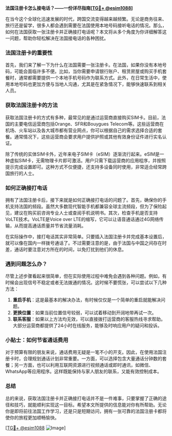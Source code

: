 **法国注册卡怎么接电话？——一份详尽指南[[TG💪+ @esim1088](https://t.me/s/esim1088)]**

在当今这个全球化迅速发展的时代，跨国交流变得越来越频繁。无论是商务往来、旅行还是留学，很多人都会遇到需要在法国使用本地号码接听电话的情况。那么，如何在法国获取一张注册卡并正确接打电话呢？本文将从多个角度为你详细解答这一问题，帮助你轻松解决在法国接电话的各种困扰。

### 法国注册卡的重要性

首先，我们来了解一下为什么在法国需要一张注册卡。在法国，如果你没有本地号码，可能会面临许多不便。比如，当你需要申请银行账户、租赁房屋或购买手机套餐时，通常都需要提供一个本地手机号码作为联系方式。此外，在日常生活中，使用本地号码也更加方便与当地人沟通，尤其是在紧急情况下，能够快速联系到相关人员。

### 获取法国注册卡的方法

获取法国注册卡的方式有多种，最常见的是通过运营商直接购买SIM卡。目前，法国的主要电信运营商包括Orange、SFR和Bouygues Telecom等。这些运营商在机场、火车站以及各大城市都有营业网点，你可以根据自己的需求选择合适的套餐。通常情况下，这些运营商会要求用户提供护照或其他有效身份证件进行实名认证。

除了传统的实体SIM卡外，近年来电子SIM卡（eSIM）逐渐流行起来。eSIM是一种虚拟SIM卡，无需物理卡片即可激活。用户只需下载运营商的应用程序，并按照提示完成设置即可。这种方式不仅便捷，还支持多设备同时使用，非常适合经常跨国旅行的人士。

### 如何正确接打电话

拥有了法国注册卡后，接下来就是如何正确接打电话的问题了。首先，确保你的手机支持法国的频段。虽然大多数现代智能手机都兼容全球主流频段，但为了保险起见，建议在购买前咨询专业人士或查阅手机说明书。其次，检查手机是否支持VoLTE技术。VoLTE是Voice over LTE的缩写，它可以让语音通话通过4G网络传输，从而提高通话质量并节省流量消耗。

在实际操作中，接打电话其实非常简单。只要插入法国注册卡并完成基本设置后，就可以像在国内一样拨号通话了。不过需要注意的是，由于法国与中国之间存在时差，通话时要注意对方所在的时间，以免打扰到他们的休息。

### 遇到问题怎么办？

尽管上述步骤看起来很简单，但在实际使用过程中难免会遇到各种问题。例如，有时候会出现信号不稳定或者无法拨通的情况。这时候不要慌张，可以尝试以下几种方法：

1. **重启手机**：这是最基本的解决办法，有时候仅仅是一个简单的重启就能解决问题。
2. **更换位置**：如果当前位置信号较弱，可以试着移动到开阔地带再试一次。
3. **联系客服**：如果以上方法均无效，可以直接拨打运营商的客服热线寻求帮助。大部分运营商都提供了24小时在线服务，能够及时响应用户的疑问和投诉。

### 小贴士：如何节省通话费用

对于预算有限的朋友来说，通话费用无疑是一笔不小的开支。因此，在使用法国注册卡时，合理规划通话计划非常重要。一方面，可以选择包含大量通话分钟数的套餐；另一方面，也可以利用互联网资源进行视频通话或即时通讯，如微信、WhatsApp等应用程序。这样既能保持与家人朋友的联系，又能有效控制成本。

### 总结

总的来说，获取法国注册卡并正确接打电话并不是一件难事，只要掌握了正确的途径和技巧，就能顺利实现这一目标。希望本文所提供的信息能对你有所帮助。无论你是即将前往法国工作学习，还是只是短期访问，拥有一张可靠的法国注册卡都将使你的旅程更加顺畅愉快。

[[TG💪+ @esim1088](https://t.me/s/esim1088) ![Image](https://i.postimg.cc/4NQfJmqS/Snipaste-2025-05-13-00-14-12.png)]